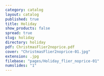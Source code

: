 ```yaml
---
category: catalog
layout: catalog
published: true
title: Holiday
show_products: false
spread: true
slug: holiday
directory: holiday
pdf: ChristmasFlier2noprice.pdf
cover: "ChristmasFlier2noprice-01.jpg"
extension: .jpg
filebase: "pages/Holiday_flier_noprice-01"
numslides: "1"
---
```


